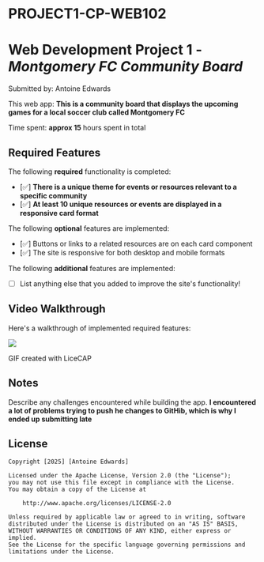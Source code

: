 # PROJECT1-CP-WEB102
# Web Development Project 1 - *Montgomery FC Community Board*

Submitted by: Antoine Edwards

This web app: **This is a community board that displays the upcoming games for a local soccer club called Montgomery FC**

Time spent: **approx 15** hours spent in total

## Required Features

The following **required** functionality is completed:

- [✅] **There is a unique theme for events or resources relevant to a specific community**
- [✅] **At least 10 unique resources or events are displayed in a responsive card format**

The following **optional** features are implemented:

- [✅] Buttons or links to a related resources are on each card component
- [✅] The site is responsive for both desktop and mobile formats

The following **additional** features are implemented:

* [ ] List anything else that you added to improve the site's functionality!

## Video Walkthrough

Here's a walkthrough of implemented required features:

<img src='codepath-project1.gif' />

<!-- Replace this with whatever GIF tool you used! -->
GIF created with LiceCAP

## Notes

Describe any challenges encountered while building the app.
**I encountered a lot of problems trying to push he changes to GitHib, which is why I ended up submitting late**

## License

    Copyright [2025] [Antoine Edwards]

    Licensed under the Apache License, Version 2.0 (the "License");
    you may not use this file except in compliance with the License.
    You may obtain a copy of the License at

        http://www.apache.org/licenses/LICENSE-2.0

    Unless required by applicable law or agreed to in writing, software
    distributed under the License is distributed on an "AS IS" BASIS,
    WITHOUT WARRANTIES OR CONDITIONS OF ANY KIND, either express or implied.
    See the License for the specific language governing permissions and
    limitations under the License.
